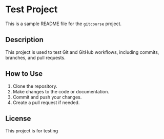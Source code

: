 # Test Project

This is a sample README file for the `gitcourse` project.

## Description

This project is used to test Git and GitHub workflows, including commits, branches, and pull requests.

## How to Use

1. Clone the repository.
2. Make changes to the code or documentation.
3. Commit and push your changes.
4. Create a pull request if needed.

## License

This project is for testing